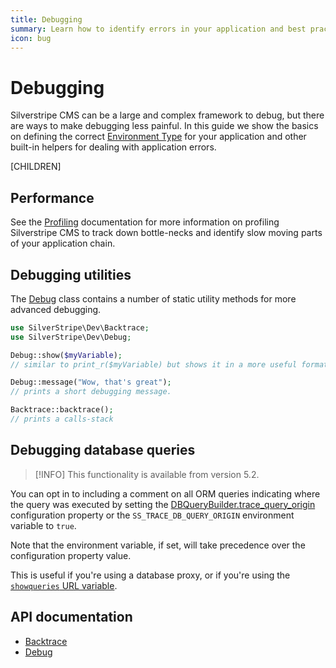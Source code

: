 ```yaml
---
title: Debugging
summary: Learn how to identify errors in your application and best practice for logging application errors.
icon: bug
---
```

# Debugging

Silverstripe CMS can be a large and complex framework to debug, but there are ways to make debugging less painful. In this
guide we show the basics on defining the correct [Environment Type](environment_types) for your application and other
built-in helpers for dealing with application errors.

[CHILDREN]

## Performance

See the [Profiling](../performance/profiling) documentation for more information on profiling Silverstripe CMS to track down
bottle-necks and identify slow moving parts of your application chain.

## Debugging utilities

The [Debug](api:SilverStripe\Dev\Debug) class contains a number of static utility methods for more advanced debugging.

```php
use SilverStripe\Dev\Backtrace;
use SilverStripe\Dev\Debug;

Debug::show($myVariable);
// similar to print_r($myVariable) but shows it in a more useful format.

Debug::message("Wow, that's great");
// prints a short debugging message.

Backtrace::backtrace();
// prints a calls-stack
```

## Debugging database queries

> [!INFO]
> This functionality is available from version 5.2.

You can opt in to including a comment on all ORM queries indicating where the query was executed by setting the [DBQueryBuilder.trace_query_origin](api:SilverStripe\ORM\Connect\DBQueryBuilder->trace_query_origin) configuration property or the `SS_TRACE_DB_QUERY_ORIGIN` environment variable to `true`.

Note that the environment variable, if set, will take precedence over the configuration property value.

This is useful if you're using a database proxy, or if you're using the [`showqueries` URL variable](url_variable_tools/#database).

## API documentation

- [Backtrace](api:SilverStripe\Dev\Backtrace)
- [Debug](api:SilverStripe\Dev\Debug)
